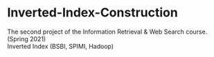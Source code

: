 # Inverted-Index-Construction
The second project of the Information Retrieval & Web Search course.  
(Spring 2021)  
Inverted Index (BSBI, SPIMI, Hadoop) 
